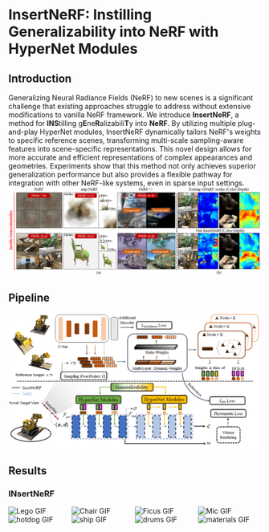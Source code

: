 # InsertNeRF: Instilling Generalizability into NeRF with HyperNet Modules

## Introduction
Generalizing Neural Radiance Fields (NeRF) to new scenes is a significant challenge that existing approaches struggle to address without extensive modifications to vanilla NeRF framework. We introduce **InsertNeRF**, a method for **INS**tilling g**E**ne**R**alizabili**T**y into **NeRF**. By utilizing multiple plug-and-play HyperNet modules, InsertNeRF dynamically tailors NeRF's weights to specific reference scenes, transforming multi-scale sampling-aware features into scene-specific representations. This novel design allows for more accurate and efficient representations of complex appearances and geometries. Experiments show that this method not only achieves superior generalization performance but also provides a flexible  pathway for integration with other NeRF-like systems, even in sparse input settings.
![Introduction in InsertNeRF](https://github.com/bbbbby-99/InsertNeRF/blob/main/gif%26image/Fig1.png)
## Pipeline
![Pipeline in InsertNeRF](https://github.com/bbbbby-99/InsertNeRF/blob/main/gif%26image/Fig2.png)
## Results
### INsertNeRF
<div style="display: flex; justify-content: space-between;">
    <img src="https://github.com/bbbbby-99/InsertNeRF/blob/main/gif%26image/lego.gif" alt="Lego GIF" width="200" />
    <img src="https://github.com/bbbbby-99/InsertNeRF/blob/main/gif%26image/chair.gif" alt="Chair GIF" width="200" />
    <img src="https://github.com/bbbbby-99/InsertNeRF/blob/main/gif%26image/ficus.gif" alt="Ficus GIF" width="200" />
    <img src="https://github.com/bbbbby-99/InsertNeRF/blob/main/gif%26image/mic.gif" alt="Mic GIF" width="200" />
</div>
<div style="display: flex; justify-content: space-between;">
    <img src="https://github.com/bbbbby-99/InsertNeRF/blob/main/gif%26image/hotdog.gif" alt="hotdog GIF" width="200" />
    <img src="https://github.com/bbbbby-99/InsertNeRF/blob/main/gif%26image/ship.gif" alt="ship GIF" width="200" />
    <img src="https://github.com/bbbbby-99/InsertNeRF/blob/main/gif%26image/drums.gif" alt="drums GIF" width="200" />
    <img src="https://github.com/bbbbby-99/InsertNeRF/blob/main/gif%26image/materials.gif" alt="materials GIF" width="200" />
</div>
